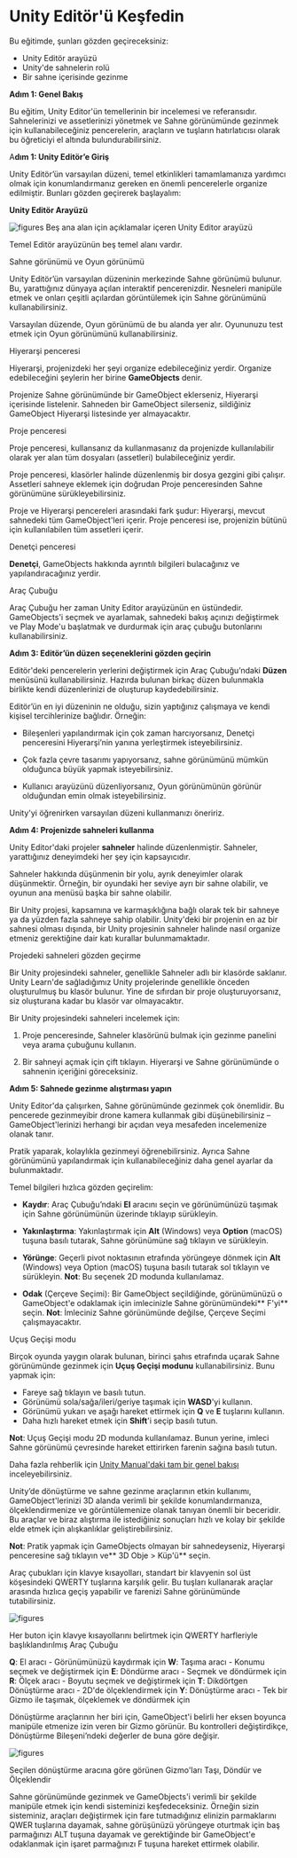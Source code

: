 # Unity Editör'ü Keşfedin

Bu eğitimde, şunları gözden geçireceksiniz:
- Unity Editör arayüzü
- Unity'de sahnelerin rolü
- Bir sahne içerisinde gezinme

**Adım 1: Genel Bakış**

Bu eğitim, Unity Editor'ün temellerinin bir incelemesi ve referansıdır. Sahnelerinizi ve assetlerinizi yönetmek ve Sahne görünümünde gezinmek için kullanabileceğiniz pencerelerin, araçların ve tuşların hatırlatıcısı olarak bu öğreticiyi el altında bulundurabilirsiniz.

A**dım 1: Unity Editör’e Giriş**

Unity Editör’ün varsayılan düzeni, temel etkinlikleri tamamlamanıza yardımcı olmak için konumlandırmanız gereken en önemli pencerelerle organize edilmiştir. Bunları gözden geçirerek başlayalım:

**Unity Editör Arayüzü**

![figures](https://raw.githubusercontent.com/Kodluyoruz/taskforce/main/unity-essentials/explore-the-unity-editor/figures/Foundations_CwU_1.5.3.0UnityEditorCallouts.png)
Beş ana alan için açıklamalar içeren Unity Editor arayüzü

Temel Editör arayüzünün beş temel alanı vardır.

 Sahne görünümü ve Oyun görünümü

Unity Editör’ün varsayılan düzeninin merkezinde Sahne görünümü bulunur. Bu, yarattığınız dünyaya açılan interaktif pencerenizdir. Nesneleri manipüle etmek ve onları çeşitli açılardan görüntülemek için Sahne görünümünü kullanabilirsiniz.

Varsayılan düzende, Oyun görünümü de bu alanda yer alır. Oyununuzu test etmek için Oyun görünümünü kullanabilirsiniz.

Hiyerarşi penceresi

Hiyerarşi, projenizdeki her şeyi organize edebileceğiniz yerdir. Organize edebileceğini şeylerin her birine **GameObjects** denir.

Projenize Sahne görünümünde bir GameObject eklerseniz, Hiyerarşi içerisinde listelenir. Sahneden bir GameObject silerseniz, sildiğiniz GameObject Hiyerarşi listesinde yer almayacaktır. 

Proje penceresi

Proje penceresi, kullansanız da kullanmasanız da projenizde kullanılabilir olarak yer alan tüm dosyaları (assetleri) bulabileceğiniz yerdir.

Proje penceresi, klasörler halinde düzenlenmiş bir dosya gezgini gibi çalışır. Assetleri sahneye eklemek için doğrudan Proje penceresinden Sahne görünümüne sürükleyebilirsiniz.

Proje ve Hiyerarşi pencereleri arasındaki fark şudur: Hiyerarşi, mevcut sahnedeki tüm GameObject'leri içerir. Proje penceresi ise, projenizin bütünü için kullanılabilen tüm assetleri içerir.

Denetçi penceresi

**Denetçi**, GameObjects hakkında ayrıntılı bilgileri bulacağınız ve yapılandıracağınız yerdir.

Araç Çubuğu

Araç Çubuğu her zaman Unity Editor arayüzünün en üstündedir. GameObjects'i seçmek ve ayarlamak, sahnedeki bakış açınızı değiştirmek ve Play Mode'u başlatmak ve durdurmak için araç çubuğu butonlarını kullanabilirsiniz.

**Adım 3: Editör’ün düzen seçeneklerini gözden geçirin**

Editör'deki pencerelerin yerlerini değiştirmek için Araç Çubuğu’ndaki **Düzen** menüsünü kullanabilirsiniz. Hazırda bulunan birkaç düzen bulunmakla birlikte kendi düzenlerinizi de oluşturup kaydedebilirsiniz.

Editör’ün en iyi düzeninin ne olduğu, sizin yaptığınız çalışmaya ve kendi kişisel tercihlerinize bağlıdır. Örneğin:

- Bileşenleri yapılandırmak için çok zaman harcıyorsanız, Denetçi penceresini Hiyerarşi’nin yanına yerleştirmek isteyebilirsiniz.

- Çok fazla çevre tasarımı yapıyorsanız, sahne görünümünü mümkün olduğunca büyük yapmak isteyebilirsiniz.

- Kullanıcı arayüzünü düzenliyorsanız, Oyun görünümünün görünür olduğundan emin olmak isteyebilirsiniz.

Unity'yi öğrenirken varsayılan düzeni kullanmanızı öneririz.

**Adım 4: Projenizde sahneleri kullanma**

Unity Editor'daki projeler **sahneler** halinde düzenlenmiştir. Sahneler, yarattığınız deneyimdeki her şey için kapsayıcıdır.

Sahneler hakkında düşünmenin bir yolu, ayrık deneyimler olarak düşünmektir. Örneğin, bir oyundaki her seviye ayrı bir sahne olabilir, ve oyunun ana menüsü başka bir sahne olabilir.

Bir Unity projesi, kapsamına ve karmaşıklığına bağlı olarak tek bir sahneye ya da yüzden fazla sahneye sahip olabilir. Unity'deki bir projenin en az bir sahnesi olması dışında, bir Unity projesinin sahneler halinde nasıl organize etmeniz gerektiğine dair katı kurallar bulunmamaktadır.

Projedeki sahneleri gözden geçirme

Bir Unity projesindeki sahneler, genellikle Sahneler adlı bir klasörde saklanır. Unity Learn'de sağladığımız Unity projelerinde genellikle önceden oluşturulmuş bu klasör bulunur. Yine de sıfırdan bir proje oluşturuyorsanız, siz oluşturana kadar bu klasör var olmayacaktır.

Bir Unity projesindeki sahneleri incelemek için:

1. Proje penceresinde, Sahneler klasörünü bulmak için gezinme panelini veya arama çubuğunu kullanın.

2. Bir sahneyi açmak için çift tıklayın. Hiyerarşi ve Sahne görünümünde o sahnenin içeriğini göreceksiniz.

**Adım 5: Sahnede gezinme alıştırması yapın**

Unity Editor'da çalışırken, Sahne görünümünde gezinmek çok önemlidir. Bu pencerede gezinmeyibir drone kamera kullanmak gibi düşünebilirsiniz – GameObject'lerinizi herhangi bir açıdan veya mesafeden incelemenize olanak tanır.

Pratik yaparak, kolaylıkla gezinmeyi öğrenebilirsiniz. Ayrıca Sahne görünümünü yapılandırmak için kullanabileceğiniz daha genel ayarlar da bulunmaktadır.

Temel bilgileri hızlıca gözden geçirelim:

- **Kaydır**: Araç Çubuğu’ndaki **El** aracını seçin ve görünümünüzü taşımak için Sahne görünümünün üzerinde tıklayıp sürükleyin.

- **Yakınlaştırma**: Yakınlaştırmak için **Alt** (Windows) veya **Option** (macOS) tuşuna basılı tutarak, Sahne görünümüne sağ tıklayın ve sürükleyin.

- **Yörünge**: Geçerli pivot noktasının etrafında yörüngeye dönmek için **Alt** (Windows) veya Option (macOS) tuşuna basılı tutarak sol tıklayın ve sürükleyin. **Not**: Bu seçenek 2D modunda kullanılamaz.

- **Odak** (Çerçeve Seçimi): Bir GameObject seçildiğinde, görünümünüzü o GameObject'e odaklamak için imlecinizle Sahne görünümündeki** F'yi** seçin. **Not**: İmleciniz Sahne görünümünde değilse, Çerçeve Seçimi çalışmayacaktır.

Uçuş Geçişi modu

Birçok oyunda yaygın olarak bulunan, birinci şahıs etrafında uçarak Sahne görünümünde gezinmek için **Uçuş Geçişi modunu** kullanabilirsiniz. Bunu yapmak için:

- Fareye sağ tıklayın ve basılı tutun.
- Görünümü sola/sağa/ileri/geriye taşımak için **WASD**'yi kullanın.
- Görünümü yukarı ve aşağı hareket ettirmek için **Q** ve **E** tuşlarını kullanın.
- Daha hızlı hareket etmek için **Shift**'i seçip basılı tutun.

**Not**: Uçuş Geçişi modu 2D modunda kullanılamaz. Bunun yerine, imleci Sahne görünümü çevresinde hareket ettirirken farenin sağına basılı tutun.

Daha fazla rehberlik için [Unity Manual'daki tam bir genel bakışı](https://docs.unity3d.com/Manual/SceneViewNavigation.html) inceleyebilirsiniz.

Unity’de dönüştürme ve sahne gezinme araçlarının etkin kullanımı, GameObject'lerinizi 3D alanda verimli bir şekilde konumlandırmanıza, ölçeklendirmenize ve görüntülemenize olanak tanıyan önemli bir beceridir. Bu araçlar ve biraz alıştırma ile istediğiniz sonuçları hızlı ve kolay bir şekilde elde etmek için alışkanlıklar geliştirebilirsiniz.

**Not**: Pratik yapmak için GameObjects olmayan bir sahnedeyseniz, Hiyerarşi penceresine sağ tıklayın ve** 3D Obje > Küp'ü** seçin.

Araç çubukları için klavye kısayolları, standart bir klavyenin sol üst köşesindeki QWERTY tuşlarına karşılık gelir. Bu tuşları kullanarak araçlar arasında hızlıca geçiş yapabilir ve farenizi Sahne görünümünde tutabilirsiniz.

![figures](https://github.com/Kodluyoruz/taskforce/blob/main/unity-essentials/explore-the-unity-editor/figures/B.2.1_img10.png?raw=true)

Her buton için klavye kısayollarını belirtmek için QWERTY harfleriyle başlıklandırılmış Araç Çubuğu

**Q**: El aracı - Görünümünüzü kaydırmak için
**W**: Taşıma aracı - Konumu seçmek ve değiştirmek için 
**E**: Döndürme aracı - Seçmek ve döndürmek için
**R**: Ölçek aracı - Boyutu seçmek ve değiştirmek için 
**T**: Dikdörtgen Dönüştürme aracı - 2D'de ölçeklendirmek için 
**Y**: Dönüştürme aracı - Tek bir Gizmo ile taşımak, ölçeklemek ve döndürmek için 

Dönüştürme araçlarının her biri için, GameObject'i belirli her eksen boyunca manipüle etmenize izin veren bir Gizmo görünür. Bu kontrolleri değiştirdikçe, Dönüştürme Bileşeni’ndeki değerler de buna göre değişir.

![figures](https://github.com/Kodluyoruz/taskforce/blob/main/unity-essentials/explore-the-unity-editor/figures/3.1.11.png?raw=true)

Seçilen dönüştürme aracına göre görünen Gizmo'ları Taşı, Döndür ve Ölçeklendir

Sahne görünümünde gezinmek ve GameObjects'i verimli bir şekilde manipüle etmek için kendi sisteminizi keşfedeceksiniz. Örneğin sizin sisteminiz, araçları değiştirmek için fare tutmadığınız elinizin parmaklarını QWER tuşlarına dayamak, sahne görüşünüzü yörüngeye oturtmak için baş parmağınızı ALT tuşuna dayamak ve gerektiğinde bir GameObject'e odaklanmak için işaret parmağınızı F tuşuna hareket ettirmek olabilir. 





